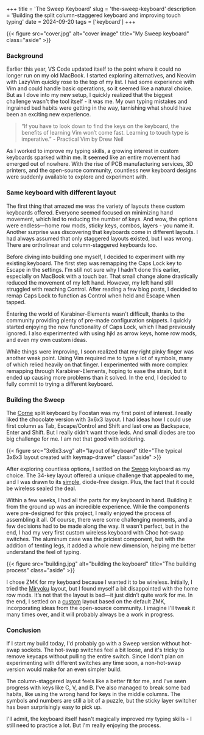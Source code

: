 +++
title = 'The Sweep Keyboard'
slug = 'the-sweep-keyboard'
description = 'Building the split column-staggered keyboard and improving touch typing'
date = 2024-09-20
tags = ['keyboard']
+++

{{< figure src="cover.jpg" alt="cover image" title="My Sweep keyboard" class="aside" >}}

### Background

Earlier this year, VS Code updated itself to the point where it could no longer run on my old MacBook. I started exploring alternatives, and Neovim with LazyVim quickly rose to the top of my list. I had some experience with Vim and could handle basic operations, so it seemed like a natural choice. But as I dove into my new setup, I quickly realized that the biggest challenge wasn't the tool itself - it was me. My own typing mistakes and ingrained bad habits were getting in the way, tarnishing what should have been an exciting new experience.

> “If you have to look down to find the keys on the keyboard, the benefits of learning Vim won’t come fast. Learning to touch type is imperative.” - Practical Vim by Drew Neil

As I worked to improve my typing skills, a growing interest in custom keyboards sparked within me. It seemed like an entire movement had emerged out of nowhere. With the rise of PCB manufacturing services, 3D printers, and the open-source community, countless new keyboard designs were suddenly available to explore and experiment with.

### Same keyboard with different layout

The first thing that amazed me was the variety of layouts these custom keyboards offered. Everyone seemed focused on minimizing hand movement, which led to reducing the number of keys. And wow, the options were endless—home row mods, sticky keys, combos, layers - you name it. Another surprise was discovering that keyboards come in different layouts. I had always assumed that only staggered layouts existed, but I was wrong. There are ortholinear and column-staggered keyboards too.

Before diving into building one myself, I decided to experiment with my existing keyboard. The first step was remapping the Caps Lock key to Escape in the settings. I'm still not sure why I hadn't done this earlier, especially on MacBook with a touch bar. That small change alone drastically reduced the movement of my left hand. However, my left hand still struggled with reaching Control. After reading a few blog posts, I decided to remap Caps Lock to function as Control when held and Escape when tapped.

Entering the world of Karabiner-Elements wasn't difficult, thanks to the community providing plenty of pre-made configuration snippets. I quickly started enjoying the new functionality of Caps Lock, which I had previously ignored. I also experimented with using hjkl as arrow keys, home row mods, and even my own custom ideas.

While things were improving, I soon realized that my right pinky finger was another weak point. Using Vim required me to type a lot of symbols, many of which relied heavily on that finger. I experimented with more complex remapping through Karabiner-Elements, hoping to ease the strain, but it ended up causing more problems than it solved. In the end, I decided to fully commit to trying a different keyboard.

### Building the Sweep

The [Corne](https://github.com/foostan/crkbd) split keyboard by Foostan was my first point of interest. I really liked the chocolate version with 3x6x3 layout. I had ideas how I could use first column as Tab, Escape/Control and Shift and last one as Backspace, Enter and Shift. But I really didn't want those leds. And small diodes are too big challenge for me. I am not that good with soldering.

{{< figure src="3x6x3.svg" alt="layout of keyboard" title="The typical 3x6x3 layout created with keymap-drawer" class="aside" >}}

After exploring countless options, I settled on the [Sweep](https://github.com/davidphilipbarr/Sweep) keyboard as my choice. The 34-key layout offered a unique challenge that appealed to me, and I was drawn to its [simple](https://www.youtube.com/watch?v=unMXQTSQEak), diode-free design. Plus, the fact that it could be wireless sealed the deal.

Within a few weeks, I had all the parts for my keyboard in hand. Building it from the ground up was an incredible experience. While the components were pre-designed for this project, I really enjoyed the process of assembling it all. Of course, there were some challenging moments, and a few decisions had to be made along the way. It wasn't perfect, but in the end, I had my very first custom wireless keyboard with Choc hot-swap switches. The aluminum case was the priciest component, but with the addition of tenting legs, it added a whole new dimension, helping me better understand the feel of typing.

{{< figure src="building.jpg" alt="building the keyboard" title="The building process" class="aside" >}}

I chose ZMK for my keyboard because I wanted it to be wireless. Initially, I tried the [Miryoku](https://github.com/manna-harbour/miryoku_zmk) layout, but I found myself a bit disappointed with the home row mods. It’s not that the layout is bad—it just didn’t quite work for me. In the end, I settled on a [custom](https://github.com/erka/zmk-sweep) layout based on the default ZMK, incorporating ideas from the open-source community. I imagine I'll tweak it many times over, and it will probably always be a work in progress.

### Conclusion

If I start my build today, I'd probably go with a Sweep version without hot-swap sockets. The hot-swap switches feel a bit loose, and it's tricky to remove keycaps without pulling the entire switch. Since I don't plan on experimenting with different switches any time soon, a non-hot-swap version would make for an even simpler build.

The column-staggered layout feels like a better fit for me, and I've seen progress with keys like C, V, and B. I've also managed to break some bad habits, like using the wrong hand for keys in the middle columns. The symbols and numbers are still a bit of a puzzle, but the sticky layer switcher has been surprisingly easy to pick up.

I'll admit, the keyboard itself hasn't magically improved my typing skills - I still need to practice a lot. But I'm really enjoying the process.
